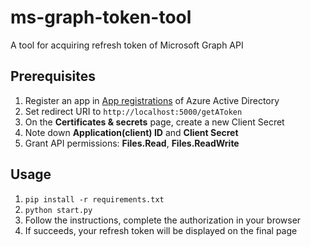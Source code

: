 # ms-graph-token-tool
A tool for acquiring refresh token of Microsoft Graph API

## Prerequisites
1. Register an app in [App registrations](https://go.microsoft.com/fwlink/?linkid=2083908) of Azure Active Directory
2. Set redirect URI to `http://localhost:5000/getAToken`
3. On the **Certificates & secrets** page, create a new Client Secret
4. Note down **Application(client) ID** and **Client Secret**
5. Grant API permissions: **Files.Read**, **Files.ReadWrite**

## Usage
1. `pip install -r requirements.txt`
2. `python start.py`
3. Follow the instructions, complete the authorization in your browser
4. If succeeds, your refresh token will be displayed on the final page
